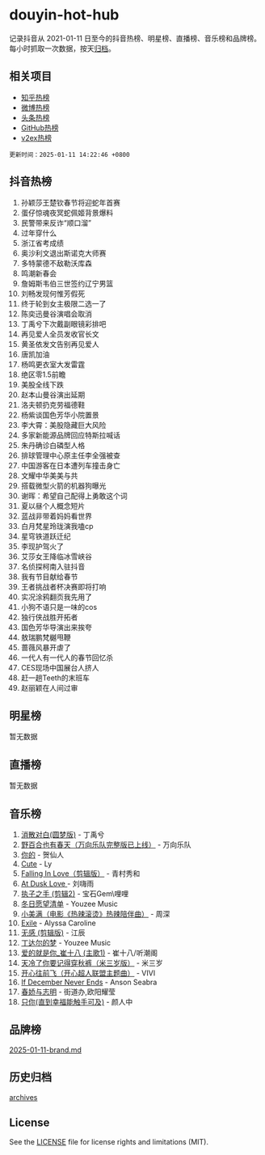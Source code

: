 # douyin-hot-hub

记录抖音从 2021-01-11 日至今的抖音热榜、明星榜、直播榜、音乐榜和品牌榜。每小时抓取一次数据，按天[归档](archives)。

## 相关项目

- [知乎热榜](https://github.com/lonnyzhang423/zhihu-hot-hub)
- [微博热榜](https://github.com/lonnyzhang423/weibo-hot-hub)
- [头条热榜](https://github.com/lonnyzhang423/toutiao-hot-hub)
- [GitHub热榜](https://github.com/lonnyzhang423/github-hot-hub)
- [v2ex热榜](https://github.com/lonnyzhang423/v2ex-hot-hub)


`更新时间：2025-01-11 14:22:46 +0800`

## 抖音热榜

1. 孙颖莎王楚钦春节将迎蛇年首赛
1. 蛋仔惊魂夜冥蛇佩姬背景爆料
1. 民警带来反诈“顺口溜”
1. 过年穿什么
1. 浙江省考成绩
1. 奥沙利文退出斯诺克大师赛
1. 多特蒙德不敌勒沃库森
1. 鸣潮新春会
1. 詹姆斯韦伯三世签约辽宁男篮
1. 刘畅发现何惟芳假死
1. 终于轮到女主极限二选一了
1. 陈奕迅曼谷演唱会取消
1. 丁禹兮下次戴副眼镜彩排吧
1. 再见爱人全员发收官长文
1. 黄圣依发文告别再见爱人
1. 唐凯加油
1. 杨鸣更衣室大发雷霆
1. 绝区零1.5前瞻
1. 美股全线下跌
1. 赵本山曼谷演出延期
1. 洛夫顿扔克劳福德鞋
1. 杨紫谈国色芳华小院置景
1. 李大霄：美股隐藏巨大风险
1. 多家新能源品牌回应特斯拉喊话
1. 朱丹确诊白磷型人格
1. 排球管理中心原主任李全强被查
1. 中国游客在日本遭列车撞击身亡
1. 文耀中华美美与共
1. 搭载微型火箭的机器狗曝光
1. 谢晖：希望自己配得上勇敢这个词
1. 夏以昼个人概念短片
1. 蓝战非带着妈妈看世界
1. 白月梵星玲珑演我嗑cp
1. 星穹铁道跃迁纪
1. 李现护驾火了
1. 艾莎女王降临冰雪峡谷
1. 名侦探柯南入驻抖音
1. 我有节目献给春节
1. 王者挑战者杯决赛即将打响
1. 实况涂鸦翻页我先用了
1. 小狗不语只是一味的cos
1. 独行侠战胜开拓者
1. 国色芳华导演出来挨夸
1. 敖瑞鹏梵樾甩鞭
1. 蔷薇风暴开虐了
1. 一代人有一代人的春节回忆杀
1. CES现场中国展台人挤人
1. 赶一趟Teeth的末班车
1. 赵丽颖在人间过审

## 明星榜

暂无数据

## 直播榜

暂无数据

## 音乐榜

1. [消散对白(圆梦版)](https://sf5-hl-cdn-tos.douyinstatic.com/obj/tos-cn-ve-2774/og4jB5I5IizzoZVAAAzWgBMAsMDWoArfwBOiFs) - 丁禹兮
1. [野百合也有春天（万向乐队完整版已上线）](https://sf5-hl-cdn-tos.douyinstatic.com/obj/tos-cn-ve-2774/oMnUxhRAMiAGBqDtIPBQ7ACYQZFlJCftcgeDJE) - 万向乐队
1. [你的](https://sf5-hl-cdn-tos.douyinstatic.com/obj/tos-cn-ve-2774/oYuIeKf42jB7sEV6B2upMdpYAgfrQWj0FeRegh) - 贺仙人
1. [Cute](https://sf5-hl-cdn-tos.douyinstatic.com/obj/tos-cn-ve-2774/o4IbIzHWKAAB4wsS5qMBRiiAlEBGTpQRNfFvuo) - Ly
1. [Falling In Love（剪辑版）](https://sf5-hl-cdn-tos.douyinstatic.com/obj/tos-cn-ve-2774/o8ajpA8zzgBPahbBIO8AcKGBLJezFCRd1wfP9f) - 青村秀和
1. [ At Dusk  Love ](https://sf5-hl-cdn-tos.douyinstatic.com/obj/tos-cn-ve-2774/o8CrpCf5CaYgI4ZrtQgMQAFEfuGqNnRSDQAPBc) - 刘嗨雨
1. [执子之手 (剪辑2)](https://sf6-cdn-tos.douyinstatic.com/obj/tos-cn-ve-2774/oUoZLQjCc31XzqsBnBQUNgeKtYPBcgbFDwtfcu) - 宝石Gem\哩哩
1. [冬日愿望清单](https://sf5-hl-cdn-tos.douyinstatic.com/obj/tos-cn-ve-2774/oIIgUOeamCFCVAzxN6MFRLIBlLGpUqQxeeHrLE) - Youzee Music
1. [小美满（电影《热辣滚烫》热辣陪伴曲）](https://sf5-hl-cdn-tos.douyinstatic.com/obj/tos-cn-ve-2774/o0GAn2lSgfZIDUgtevCGDQYnFg4CwnrBaxbTZL) - 周深
1. [Exile](https://sf5-hl-cdn-tos.douyinstatic.com/obj/tos-cn-ve-2774/oYj4gAQTknKE3WW0Je8KGmQ7z1cA4FefwtbufD) - Alyssa Caroline
1. [无感 (剪辑版)](https://sf5-hl-cdn-tos.douyinstatic.com/obj/tos-cn-ve-2774/o0eIsUzJBDlQaQFC5OFlgbMEZC1TFYBftOBn6p) - 江辰
1. [丁达尔的梦](https://sf5-hl-cdn-tos.douyinstatic.com/obj/tos-cn-ve-2774/oMU3WirUZBVQkAC9ccG5P2IQirziZM2RTInUY) - Youzee Music
1. [爱的就是你_崔十八 (主歌1)](https://sf5-hl-cdn-tos.douyinstatic.com/obj/tos-cn-ve-2774/oI5BO5DhFZ6UTcNCnZaOCBLtZ7WIMQGfgnXf5E) - 崔十八/听潮阁
1. [天冷了你要记得穿秋裤（米三岁版）](https://sf5-hl-cdn-tos.douyinstatic.com/obj/tos-cn-ve-2774/oQlIwVIDWiZ6BQilAorS7MA0AgCkQDvcZAdm1) - 米三岁
1. [开心往前飞（开心超人联盟主题曲）](https://sf5-hl-cdn-tos.douyinstatic.com/obj/tos-cn-ve-2774/9d8fb7c82cf1421fb93a9fe925275e0a) - VIVI
1. [If December Never Ends](https://sf5-hl-cdn-tos.douyinstatic.com/obj/tos-cn-ve-2774/oY1IQMoTgCFIBg8RZifyqlBBt1UFgitTYmxeOS) - Anson Seabra
1. [春娇与志明](https://sf5-hl-cdn-tos.douyinstatic.com/obj/tos-cn-ve-2774/e530d8fceb7044b39707d7f9ff54add1) - 街道办,欧阳耀莹
1. [只你(直到幸福能触手可及)](https://sf5-hl-cdn-tos.douyinstatic.com/obj/tos-cn-ve-2774/o0lBkRDzFTeaVSUz3ZZSCBVtZ5DIMQGfgmEAuE) - 颜人中

## 品牌榜

[2025-01-11-brand.md](archives/2025-01-11-brand.md)

## 历史归档

[archives](archives)

## License

See the [LICENSE](LICENSE) file for license rights and limitations (MIT).
